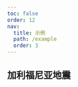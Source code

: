 ```yaml
---
toc: false
order: 12
nav:
  title: 示例
  path: /example
  order: 3
---
```


## 加利福尼亚地震

<code src= './californiaEarthquakes/index.tsx' compact="true" defaultShowCode></code>
